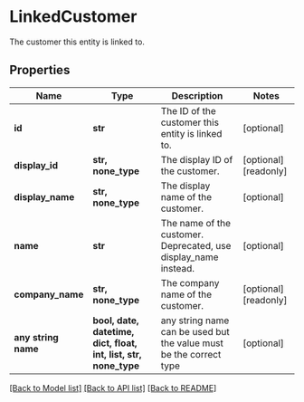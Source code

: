 # LinkedCustomer

The customer this entity is linked to.

## Properties
Name | Type | Description | Notes
------------ | ------------- | ------------- | -------------
**id** | **str** | The ID of the customer this entity is linked to. | [optional] 
**display_id** | **str, none_type** | The display ID of the customer. | [optional] [readonly] 
**display_name** | **str, none_type** | The display name of the customer. | [optional] 
**name** | **str** | The name of the customer. Deprecated, use display_name instead. | [optional] 
**company_name** | **str, none_type** | The company name of the customer. | [optional] [readonly] 
**any string name** | **bool, date, datetime, dict, float, int, list, str, none_type** | any string name can be used but the value must be the correct type | [optional]

[[Back to Model list]](../../README.md#documentation-for-models) [[Back to API list]](../../README.md#documentation-for-api-endpoints) [[Back to README]](../../README.md)


